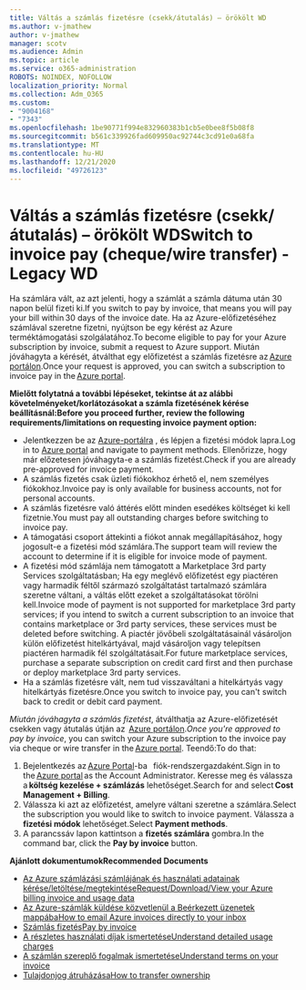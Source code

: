 ```yaml
---
title: Váltás a számlás fizetésre (csekk/átutalás) – örökölt WD
ms.author: v-jmathew
author: v-jmathew
manager: scotv
ms.audience: Admin
ms.topic: article
ms.service: o365-administration
ROBOTS: NOINDEX, NOFOLLOW
localization_priority: Normal
ms.collection: Adm_O365
ms.custom:
- "9004168"
- "7343"
ms.openlocfilehash: 1be90771f994e832960383b1cb5e0bee8f5b08f8
ms.sourcegitcommit: b561c339926fad609950ac92744c3cd91e0a68fa
ms.translationtype: MT
ms.contentlocale: hu-HU
ms.lasthandoff: 12/21/2020
ms.locfileid: "49726123"
---
```

# <a name="switch-to-invoice-pay-chequewire-transfer---legacy-wd"></a><span data-ttu-id="e5af3-102">Váltás a számlás fizetésre (csekk/átutalás) – örökölt WD</span><span class="sxs-lookup"><span data-stu-id="e5af3-102">Switch to invoice pay (cheque/wire transfer) - Legacy WD</span></span>

<span data-ttu-id="e5af3-103">Ha számlára vált, az azt jelenti, hogy a számlát a számla dátuma után 30 napon belül fizeti ki.</span><span class="sxs-lookup"><span data-stu-id="e5af3-103">If you switch to pay by invoice, that means you will pay your bill within 30 days of the invoice date.</span></span> <span data-ttu-id="e5af3-104">Ha az Azure-előfizetéséhez számlával szeretne fizetni, nyújtson be egy kérést az Azure terméktámogatási szolgálatához.</span><span class="sxs-lookup"><span data-stu-id="e5af3-104">To become eligible to pay for your Azure subscription by invoice, submit a request to Azure support.</span></span> <span data-ttu-id="e5af3-105">Miután jóváhagyta a kérését, átválthat egy előfizetést a számlás fizetésre az [Azure portálon](https://portal.azure.com/).</span><span class="sxs-lookup"><span data-stu-id="e5af3-105">Once your request is approved, you can switch a subscription to invoice pay in the [Azure portal](https://portal.azure.com/).</span></span>

<span data-ttu-id="e5af3-106">**Mielőtt folytatná a további lépéseket, tekintse át az alábbi követelményeket/korlátozásokat a számla fizetésének kérése beállításnál:**</span><span class="sxs-lookup"><span data-stu-id="e5af3-106">**Before you proceed further, review the following requirements/limitations on requesting invoice payment option:**</span></span>

- <span data-ttu-id="e5af3-107">Jelentkezzen be az [Azure-portálra](https://portal.azure.com/) , és lépjen a fizetési módok lapra.</span><span class="sxs-lookup"><span data-stu-id="e5af3-107">Log in to [Azure portal](https://portal.azure.com/) and navigate to payment methods.</span></span> <span data-ttu-id="e5af3-108">Ellenőrizze, hogy már előzetesen jóváhagyta-e a számlás fizetést.</span><span class="sxs-lookup"><span data-stu-id="e5af3-108">Check if you are already pre-approved for invoice payment.</span></span>
- <span data-ttu-id="e5af3-109">A számlás fizetés csak üzleti fiókokhoz érhető el, nem személyes fiókokhoz.</span><span class="sxs-lookup"><span data-stu-id="e5af3-109">Invoice pay is only available for business accounts, not for personal accounts.</span></span>
- <span data-ttu-id="e5af3-110">A számlás fizetésre való áttérés előtt minden esedékes költséget ki kell fizetnie.</span><span class="sxs-lookup"><span data-stu-id="e5af3-110">You must pay all outstanding charges before switching to invoice pay.</span></span>
- <span data-ttu-id="e5af3-111">A támogatási csoport áttekinti a fiókot annak megállapításához, hogy jogosult-e a fizetési mód számlára.</span><span class="sxs-lookup"><span data-stu-id="e5af3-111">The support team will review the account to determine if it is eligible for invoice mode of payment.</span></span>
- <span data-ttu-id="e5af3-112">A fizetési mód számlája nem támogatott a Marketplace 3rd party Services szolgáltatásban; Ha egy meglévő előfizetést egy piactéren vagy harmadik féltől származó szolgáltatást tartalmazó számlára szeretne váltani, a váltás előtt ezeket a szolgáltatásokat törölni kell.</span><span class="sxs-lookup"><span data-stu-id="e5af3-112">Invoice mode of payment is not supported for marketplace 3rd party services; if you intend to switch a current subscription to an invoice that contains marketplace or 3rd party services, these services must be deleted before switching.</span></span> <span data-ttu-id="e5af3-113">A piactér jövőbeli szolgáltatásainál vásároljon külön előfizetést hitelkártyával, majd vásároljon vagy telepítsen piactéren harmadik fél szolgáltatásait.</span><span class="sxs-lookup"><span data-stu-id="e5af3-113">For future marketplace services, purchase a separate subscription on credit card first and then purchase or deploy marketplace 3rd party services.</span></span>
- <span data-ttu-id="e5af3-114">Ha a számlás fizetésre vált, nem tud visszaváltani a hitelkártyás vagy hitelkártyás fizetésre.</span><span class="sxs-lookup"><span data-stu-id="e5af3-114">Once you switch to invoice pay, you can't switch back to credit or debit card payment.</span></span>

<span data-ttu-id="e5af3-115">*Miután jóváhagyta a számlás fizetést*, átválthatja az Azure-előfizetését csekken vagy átutalás útján az  [Azure portálon](https://portal.azure.com/).</span><span class="sxs-lookup"><span data-stu-id="e5af3-115">*Once you're approved to pay by invoice*, you can switch your Azure subscription to the invoice pay via cheque or wire transfer in the [Azure portal](https://portal.azure.com/).</span></span>
<span data-ttu-id="e5af3-116">Teendő:</span><span class="sxs-lookup"><span data-stu-id="e5af3-116">To do that:</span></span>

1. <span data-ttu-id="e5af3-117">Bejelentkezés az [Azure Portal](https://portal.azure.com/)-ba   fiók-rendszergazdaként.</span><span class="sxs-lookup"><span data-stu-id="e5af3-117">Sign in to the [Azure portal](https://portal.azure.com/) as the Account Administrator.</span></span> <span data-ttu-id="e5af3-118">Keresse meg és válassza a **költség kezelése + számlázás** lehetőséget.</span><span class="sxs-lookup"><span data-stu-id="e5af3-118">Search for and select **Cost Management + Billing**.</span></span>
2. <span data-ttu-id="e5af3-119">Válassza ki azt az előfizetést, amelyre váltani szeretne a számlára.</span><span class="sxs-lookup"><span data-stu-id="e5af3-119">Select the subscription you would like to switch to invoice payment.</span></span> <span data-ttu-id="e5af3-120">Válassza a **fizetési módok** lehetőséget.</span><span class="sxs-lookup"><span data-stu-id="e5af3-120">Select **Payment methods**.</span></span>
3. <span data-ttu-id="e5af3-121">A parancssáv lapon kattintson a **fizetés számlára** gombra.</span><span class="sxs-lookup"><span data-stu-id="e5af3-121">In the command bar, click the **Pay by invoice** button.</span></span>

<span data-ttu-id="e5af3-122">**Ajánlott dokumentumok**</span><span class="sxs-lookup"><span data-stu-id="e5af3-122">**Recommended Documents**</span></span>

- [<span data-ttu-id="e5af3-123">Az Azure számlázási számlájának és használati adatainak kérése/letöltése/megtekintése</span><span class="sxs-lookup"><span data-stu-id="e5af3-123">Request/Download/View your Azure billing invoice and usage data</span></span>](https://docs.microsoft.com/azure/billing/billing-download-azure-invoice-daily-usage-date)
- [<span data-ttu-id="e5af3-124">Az Azure-számlák küldése közvetlenül a Beérkezett üzenetek mappába</span><span class="sxs-lookup"><span data-stu-id="e5af3-124">How to email Azure invoices directly to your inbox</span></span>](https://docs.microsoft.com/azure/billing/billing-download-azure-invoice-daily-usage-date)
- [<span data-ttu-id="e5af3-125">Számlás fizetés</span><span class="sxs-lookup"><span data-stu-id="e5af3-125">Pay by invoice</span></span>](https://docs.microsoft.com/azure/billing/billing-how-to-pay-by-invoice)
- [<span data-ttu-id="e5af3-126">A részletes használati díjak ismertetése</span><span class="sxs-lookup"><span data-stu-id="e5af3-126">Understand detailed usage charges</span></span>](https://docs.microsoft.com/azure/billing/billing-understand-your-bill)
- [<span data-ttu-id="e5af3-127">A számlán szereplő fogalmak ismertetése</span><span class="sxs-lookup"><span data-stu-id="e5af3-127">Understand terms on your invoice</span></span>](https://docs.microsoft.com/azure/billing/billing-understand-your-invoice)
- [<span data-ttu-id="e5af3-128">Tulajdonjog átruházása</span><span class="sxs-lookup"><span data-stu-id="e5af3-128">How to transfer ownership</span></span>](https://docs.microsoft.com/azure/billing/billing-subscription-transfer)
